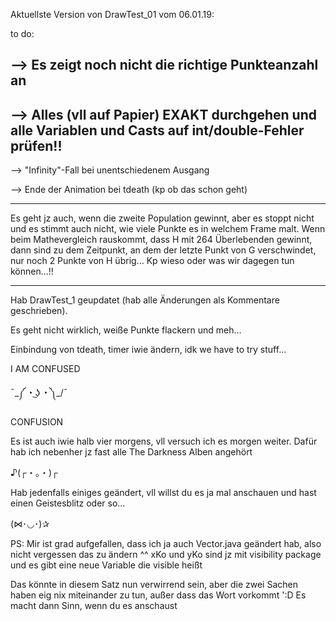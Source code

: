 Aktuellste Version von DrawTest_01 vom 06.01.19:

to do:

## --> Es zeigt noch nicht die richtige Punkteanzahl an

## --> Alles (vll auf Papier) EXAKT durchgehen und alle Variablen und Casts auf int/double-Fehler prüfen!!

--> "Infinity"-Fall bei unentschiedenem Ausgang

--> Ende der Animation bei tdeath (kp ob das schon geht)

***


Es geht jz auch, wenn die zweite Population gewinnt, aber es stoppt nicht und es stimmt auch nicht, wie viele Punkte es in welchem Frame malt. Wenn beim Mathevergleich rauskommt, dass H mit 264 Überlebenden gewinnt, dann sind zu dem Zeitpunkt, an dem der letzte Punkt von G verschwindet, nur noch 2 Punkte von H übrig... Kp wieso oder was wir dagegen tun können...!!

***


Hab DrawTest_1 geupdatet (hab alle Änderungen als Kommentare geschrieben).

Es geht nicht wirklich, weiße Punkte flackern und meh...

Einbindung von tdeath, timer iwie ändern, idk we have to try stuff...

I AM CONFUSED

¯\_༼ ◔ ͜ʖ ◔ ༽_/¯

CONFUSION

Es ist auch iwie halb vier morgens, vll versuch ich es morgen weiter. Dafür hab ich nebenher jz fast alle The Darkness Alben angehört 

♪(┌・。・)┌

Hab jedenfalls einiges geändert, vll willst du es ja mal anschauen und hast einen Geistesblitz oder so...

(⋈･◡･)✰

PS: Mir ist grad aufgefallen, dass ich ja auch Vector.java geändert hab, also nicht vergessen das zu ändern ^^ xKo und yKo sind jz mit visibility package und es gibt eine neue Variable die visible heißt

Das könnte in diesem Satz nun verwirrend sein, aber die zwei Sachen haben eig nix miteinander zu tun, außer dass das Wort vorkommt ':D
Es macht dann Sinn, wenn du es anschaust
